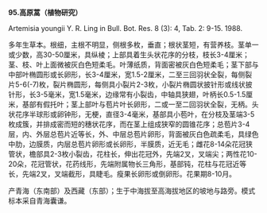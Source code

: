 **95.高原蒿（植物研究）**

Artemisia youngii Y. R. Ling in Bull. Bot. Res. 8 (3): 4, Tab. 2: 9-15. 1988.

多年生草本。根细，主根不明显，侧根多枚，垂直；根状茎短，有营养枝。茎单一或少数，高30-50厘米，具纵棱；上部具着生头状花序的分枝，枝长3-4厘米；茎、枝、叶上面微被灰白色短柔毛。叶薄纸质，背面密被灰白色短柔毛；茎下部与中部叶椭圆形或长卵形，长3-4厘米，宽1.5-2厘米，二至三回羽状全裂，每侧裂片5-6(-7)枚，裂片椭圆形，每侧具小裂片2-3枚，小裂片椭圆状披针形或线状披针形，长3-5毫米，宽1.5毫米，边缘常有小裂齿，中轴具狭翅，叶柄长0.5-1.5厘米，基部有假托叶；茎上部叶与苞片叶长卵形，二或一至二回羽状全裂，无柄。头状花序半球形或卵钟形，无梗，直径3-4毫米，基部具小苞叶，在分枝及茎端3-5枚成簇，并排成密而短的穗状花序，而在茎上组成狭窄的圆锥花序；总苞片3-4层，内、外层总苞片近等长，外、中层总苞片卵形，背面被灰白色疏柔毛，具绿色中肋，边膜质，内层总苞片卵形或长卵形，半膜质，近无毛；雌花8-14朵花冠狭管状，檐部具2-3枚小裂齿，花柱长，伸出花冠外，先端2叉，叉端尖；两性花10-20朵，花冠管状，花药线形，先端附属物长三角形，基部钝，花柱与花冠近等长，先端2叉，叉端截形，具睫毛。瘦果长卵形或倒卵形。花果期8-10月。

产青海（东南部）及西藏（东部）；生于中海拔至高海拔地区的坡地与路旁。模式标本采自青海囊谦。
